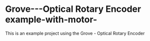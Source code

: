 # Grove---Optical Rotary Encoder example-with-motor-
This is an example project using the Grove - Optical Rotary Encoder

